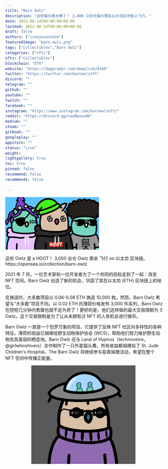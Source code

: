 ```yaml
---
title: "Barn Owlz"
description: "这些猫头鹰太棒了！ 3,000 只谷仓猫头鹰在以太坊区块链上飞行。"
date: 2022-08-14T00:00:00+08:00
lastmod: 2022-08-14T00:00:00+08:00
draft: false
authors: ["crazyxuanshao"]
featuredImage: "barn-owlz.png"
tags: ["Collectibles","Barn Owlz"]
categories: ["nfts"]
nfts: ["Collectibles"]
blockchain: "ETH"
website: "https://dappradar.com/deeplink/8340"
twitter: "https://twitter.com/barnowlznft"
discord: ""
telegram: ""
github: ""
youtube: ""
twitch: ""
facebook: ""
instagram: "https://www.instagram.com/barnowlznft/"
reddit: "https://discord.gg/naaRpvwxBE"
medium: ""
steam: ""
gitbook: ""
googleplay: ""
appstore: ""
status: "Live"
weight: 
lightgallery: true
toc: true
pinned: false
recommend: false
recommend1: false

---
```


![indsid](indsid.png)

<p>这些&nbsp;Owlz&nbsp;是&nbsp;a&nbsp;HOOT！&nbsp;3,000&nbsp;谷仓&nbsp;Owlz&nbsp;乘坐&nbsp;飞行&nbsp;on&nbsp;以太坊&nbsp;区块链。 https://opensea.io/collection/barn-owlz</p>

2021 年 7 月，一位艺术家和一位开发者为了一个共同的目标走到了一起：改变 NFT 空间。Barn Owlz 创造了新的机会，巩固了其在以太坊 (ETH) 区块链上的地位。

在铸造时，大多数项目以 0.06-0.08 ETH 铸造 10,000 枚。然而，Barn Owlz 希望与“大多数”项目不同。以 0.02 ETH 的薄荷价格发布 3,000 件系列，Barn Owlz 在短短几分钟内售罄也就不足为奇了！更好的是，他们这样做的最大交易限额为 3 Owlz。这个交易限制是为了让从未拥有过 NFT 的人有机会进行铸币。

Barn Owlz 一直是一个包罗万象的项目，它提供了反映 NFT 社区内多样性的各种特征。薄荷的收益已捐赠给野生动物保护协会 (WCS)，帮助他们努力维护野生动物及其美丽的栖息地。Barn Owlz 还与 Land of Hypnos（technoveins，@girlwhoshivers）合作制作了一只外星猫头鹰，所有收益都捐赠给了 St. Jude Children's Hospital。The Barn Owlz 将继续参与慈善捐赠活动，希望在整个 NFT 空间中传播正能量。

![indfg](indfg.png)